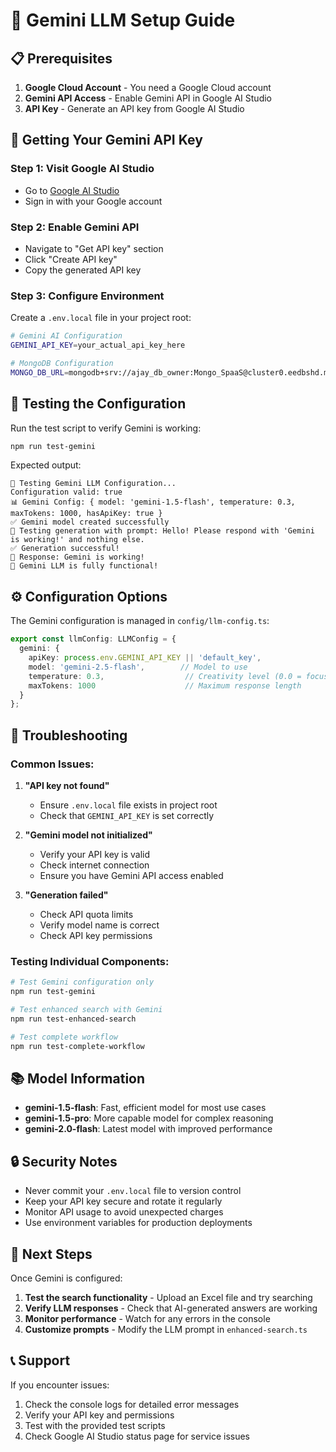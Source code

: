 # 🚀 Gemini LLM Setup Guide

## 📋 Prerequisites

1. **Google Cloud Account** - You need a Google Cloud account
2. **Gemini API Access** - Enable Gemini API in Google AI Studio
3. **API Key** - Generate an API key from Google AI Studio

## 🔑 Getting Your Gemini API Key

### Step 1: Visit Google AI Studio
- Go to [Google AI Studio](https://aistudio.google.com/)
- Sign in with your Google account

### Step 2: Enable Gemini API
- Navigate to "Get API key" section
- Click "Create API key"
- Copy the generated API key

### Step 3: Configure Environment
Create a `.env.local` file in your project root:

```bash
# Gemini AI Configuration
GEMINI_API_KEY=your_actual_api_key_here

# MongoDB Configuration  
MONGO_DB_URL=mongodb+srv://ajay_db_owner:Mongo_SpaaS@cluster0.eedbshd.mongodb.net/SpaaS
```

## 🧪 Testing the Configuration

Run the test script to verify Gemini is working:

```bash
npm run test-gemini
```

Expected output:
```
🧪 Testing Gemini LLM Configuration...
Configuration valid: true
📊 Gemini Config: { model: 'gemini-1.5-flash', temperature: 0.3, maxTokens: 1000, hasApiKey: true }
✅ Gemini model created successfully
🤖 Testing generation with prompt: Hello! Please respond with 'Gemini is working!' and nothing else.
✅ Generation successful!
📝 Response: Gemini is working!
🎉 Gemini LLM is fully functional!
```

## ⚙️ Configuration Options

The Gemini configuration is managed in `config/llm-config.ts`:

```typescript
export const llmConfig: LLMConfig = {
  gemini: {
    apiKey: process.env.GEMINI_API_KEY || 'default_key',
    model: 'gemini-2.5-flash',        // Model to use
    temperature: 0.3,                  // Creativity level (0.0 = focused, 1.0 = creative)
    maxTokens: 1000                    // Maximum response length
  }
};
```

## 🔧 Troubleshooting

### Common Issues:

1. **"API key not found"**
   - Ensure `.env.local` file exists in project root
   - Check that `GEMINI_API_KEY` is set correctly

2. **"Gemini model not initialized"**
   - Verify your API key is valid
   - Check internet connection
   - Ensure you have Gemini API access enabled

3. **"Generation failed"**
   - Check API quota limits
   - Verify model name is correct
   - Check API key permissions

### Testing Individual Components:

```bash
# Test Gemini configuration only
npm run test-gemini

# Test enhanced search with Gemini
npm run test-enhanced-search

# Test complete workflow
npm run test-complete-workflow
```

## 📚 Model Information

- **gemini-1.5-flash**: Fast, efficient model for most use cases
- **gemini-1.5-pro**: More capable model for complex reasoning
- **gemini-2.0-flash**: Latest model with improved performance

## 🔒 Security Notes

- Never commit your `.env.local` file to version control
- Keep your API key secure and rotate it regularly
- Monitor API usage to avoid unexpected charges
- Use environment variables for production deployments

## 🎯 Next Steps

Once Gemini is configured:

1. **Test the search functionality** - Upload an Excel file and try searching
2. **Verify LLM responses** - Check that AI-generated answers are working
3. **Monitor performance** - Watch for any errors in the console
4. **Customize prompts** - Modify the LLM prompt in `enhanced-search.ts`

## 📞 Support

If you encounter issues:

1. Check the console logs for detailed error messages
2. Verify your API key and permissions
3. Test with the provided test scripts
4. Check Google AI Studio status page for service issues
